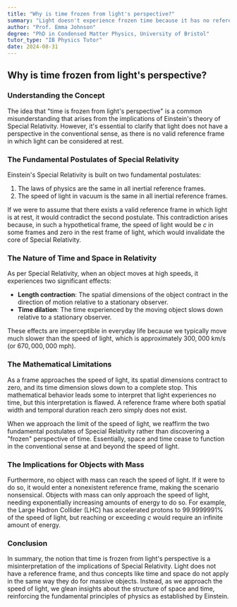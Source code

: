 ```yaml
---
title: "Why is time frozen from light's perspective?"
summary: "Light doesn't experience frozen time because it has no reference frame.  Special Relativity dictates the speed of light is constant, making a rest frame for light impossible. This concept is fundamental to Einstein's theory and has been experimentally validated numerous times."
author: "Prof. Emma Johnson"
degree: "PhD in Condensed Matter Physics, University of Bristol"
tutor_type: "IB Physics Tutor"
date: 2024-08-31
---
```


## Why is time frozen from light's perspective?

### Understanding the Concept

The idea that "time is frozen from light's perspective" is a common misunderstanding that arises from the implications of Einstein's theory of Special Relativity. However, it's essential to clarify that light does not have a perspective in the conventional sense, as there is no valid reference frame in which light can be considered at rest.

### The Fundamental Postulates of Special Relativity

Einstein's Special Relativity is built on two fundamental postulates:

1. The laws of physics are the same in all inertial reference frames.
2. The speed of light in vacuum is the same in all inertial reference frames.

If we were to assume that there exists a valid reference frame in which light is at rest, it would contradict the second postulate. This contradiction arises because, in such a hypothetical frame, the speed of light would be $c$ in some frames and zero in the rest frame of light, which would invalidate the core of Special Relativity.

### The Nature of Time and Space in Relativity

As per Special Relativity, when an object moves at high speeds, it experiences two significant effects:

- **Length contraction**: The spatial dimensions of the object contract in the direction of motion relative to a stationary observer.
- **Time dilation**: The time experienced by the moving object slows down relative to a stationary observer.

These effects are imperceptible in everyday life because we typically move much slower than the speed of light, which is approximately $300,000 \text{ km/s}$ (or $670,000,000 \text{ mph}$).

### The Mathematical Limitations

As a frame approaches the speed of light, its spatial dimensions contract to zero, and its time dimension slows down to a complete stop. This mathematical behavior leads some to interpret that light experiences no time, but this interpretation is flawed. A reference frame where both spatial width and temporal duration reach zero simply does not exist.

When we approach the limit of the speed of light, we reaffirm the two fundamental postulates of Special Relativity rather than discovering a "frozen" perspective of time. Essentially, space and time cease to function in the conventional sense at and beyond the speed of light.

### The Implications for Objects with Mass

Furthermore, no object with mass can reach the speed of light. If it were to do so, it would enter a nonexistent reference frame, making the scenario nonsensical. Objects with mass can only approach the speed of light, needing exponentially increasing amounts of energy to do so. For example, the Large Hadron Collider (LHC) has accelerated protons to $99.9999991\%$ of the speed of light, but reaching or exceeding $c$ would require an infinite amount of energy.

### Conclusion

In summary, the notion that time is frozen from light's perspective is a misinterpretation of the implications of Special Relativity. Light does not have a reference frame, and thus concepts like time and space do not apply in the same way they do for massive objects. Instead, as we approach the speed of light, we glean insights about the structure of space and time, reinforcing the fundamental principles of physics as established by Einstein.
    